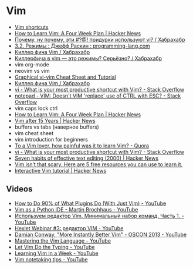 # Vim
- [Vim shortcuts](https://gist.github.com/awidegreen/3854277)
- [How to Learn Vim: A Four Week Plan | Hacker News](https://news.ycombinator.com/item?id=15414544)
- [Почему, ну почему, эти #?@! придурки используют vi? / Хабрахабр](https://habrahabr.ru/post/307084/#comment_9732826) 
- [3.2. Режимы : Джефф Раскин : programming-lang.com](http://programming-lang.com/ru/comp_programming/raskin/0/j38.html)
- [Киллер фича Vim / Хабрахабр](https://habrahabr.ru/post/339908/)
- [Киллерфича в vim — это режимы? Серьёзно? / Хабрахабр](https://habrahabr.ru/post/340376/)
- vim org-mode
- neovim vs vim
- [Graphical vi-vim Cheat Sheet and Tutorial](http://www.viemu.com/a_vi_vim_graphical_cheat_sheet_tutorial.html)
- [Киллер фича Vim / Хабрахабр](https://habrahabr.ru/post/339908/#comment_10468798)
- [vi - What is your most productive shortcut with Vim? - Stack Overflow](https://stackoverflow.com/questions/1218390/what-is-your-most-productive-shortcut-with-vim/1220118#1220118)
- [notepad - VIM: Doesn't VIM 'replace' use of CTRL with ESC? - Stack Overflow](https://stackoverflow.com/questions/8017899/vim-doesnt-vim-replace-use-of-ctrl-with-esc?noredirect=1&lq=1)
- vim caps lock ctrl
- [How to Learn Vim: A Four Week Plan | Hacker News](https://news.ycombinator.com/item?id=15414544&utm_term=comment)
- [Vim after 15 Years | Hacker News](https://news.ycombinator.com/item?id=15491553)
- buffers vs tabs (наверное buffers)
- vim cheat sheet
- vim introduction for beginners
- [To a Vim lover, how painful was it to learn Vim? - Quora](https://www.quora.com/To-a-Vim-lover-how-painful-was-it-to-learn-Vim)
- [vi - What is your most productive shortcut with Vim? - Stack Overflow](https://stackoverflow.com/questions/1218390/what-is-your-most-productive-shortcut-with-vim)
- [Seven habits of effective text editing (2000) | Hacker News](https://news.ycombinator.com/item?id=15532457)
- [Vim isn’t that scary. Here are 5 free resources you can use to learn it.](https://medium.freecodecamp.org/vim-isnt-that-scary-here-are-5-free-resources-you-can-use-to-learn-it-ab78f5726f8d)
- [Interactive Vim tutorial | Hacker News](https://news.ycombinator.com/item?id=15400037)

## Videos
- [How to Do 90% of What Plugins Do (With Just Vim) - YouTube](https://www.youtube.com/watch?v=XA2WjJbmmoM)
- [Vim as a Python IDE - Martin Brochhaus - YouTube](https://www.youtube.com/watch?v=YhqsjUUHj6g)
- [Используем редактор Vim. Минимальный набор команд. Часть 1. - YouTube](https://www.youtube.com/watch?v=pWuRYwlbNaI)
- [Hexlet Webinar #3: редактор VIM - YouTube](https://www.youtube.com/watch?v=79OWQ1qJwto)
- [Damian Conway, "More Instantly Better Vim" - OSCON 2013 - YouTube](https://www.youtube.com/watch?v=aHm36-na4-4)
- [Mastering the Vim Language - YouTube](https://www.youtube.com/watch?v=wlR5gYd6um0)
- [Let Vim Do the Typing - YouTube](https://www.youtube.com/watch?v=3TX3kV3TICU)
- [Learning Vim in a Week - YouTube](https://www.youtube.com/watch?v=_NUO4JEtkDw)
- [Vim notetaking tips - YouTube](https://www.youtube.com/watch?v=wh_WGWii7UE)
